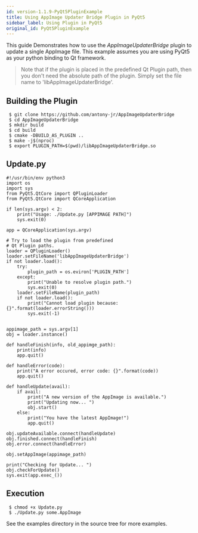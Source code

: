 ```yaml
---
id: version-1.1.9-PyQt5PluginExample
title: Using AppImage Updater Bridge Plugin in PyQt5
sidebar_label: Using Plugin in PyQt5
original_id: PyQt5PluginExample
---
```


This guide Demonstrates how to use the *AppImageUpdaterBridge* plugin to update a single AppImage file.
This example assumes you are using PyQt5 as your python binding to Qt framework.

> Note that if the plugin is placed in the predefined Qt Plugin path, then you don't need the
> absolute path of the plugin. Simply set the file name to 'libAppImageUpdaterBridge'.


## Building the Plugin

```
 $ git clone https://github.com/antony-jr/AppImageUpdaterBridge
 $ cd AppImageUpdaterBridge 
 $ mkdir build
 $ cd build 
 $ cmake -DBUILD_AS_PLUGIN ..
 $ make -j$(nproc)
 $ export PLUGIN_PATH=$(pwd)/libAppImageUpdaterBridge.so
```

## Update.py

```
#!/usr/bin/env python3
import os
import sys
from PyQt5.QtCore import QPluginLoader
from PyQt5.QtCore import QCoreApplication

if len(sys.argv) < 2:
    print("Usage: ./Update.py [APPIMAGE PATH]")
    sys.exit(0)

app = QCoreApplication(sys.argv)

# Try to load the plugin from predefined 
# Qt Plugin paths.
loader = QPluginLoader()
loader.setFileName('libAppImageUpdaterBridge')
if not loader.load():
    try:
        plugin_path = os.eviron['PLUGIN_PATH']
    except:
        print("Unable to resolve plugin path.")
        sys.exit(0)
    loader.setFileName(plugin_path)
    if not loader.load():
        print("Cannot load plugin because: {}".format(loader.errorString()))
        sys.exit(-1)


appimage_path = sys.argv[1]
obj = loader.instance()

def handleFinish(info, old_appimge_path):
    print(info)
    app.quit()

def handleError(code):
    print("A error occured, error code: {}".format(code))
    app.quit()

def handleUpdate(avail):
    if avail:
        print("A new version of the AppImage is available.")
        print("Updating now... ")
        obj.start()
    else:
        print("You have the latest AppImage!")
        app.quit()

obj.updateAvailable.connect(handleUpdate)
obj.finished.connect(handleFinish)
obj.error.connect(handleError)

obj.setAppImage(appimage_path)

print("Checking for Update... ")
obj.checkForUpdate()
sys.exit(app.exec_())
```

## Execution

```
 $ chmod +x Update.py
 $ ./Update.py some.AppImage
```

See the examples directory in the source tree for more examples.
